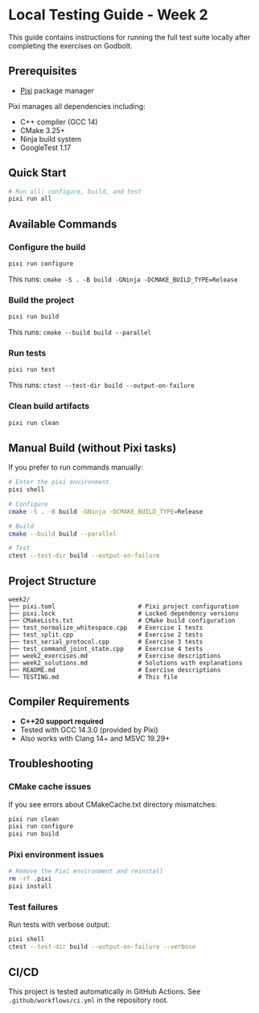 # Local Testing Guide - Week 2

This guide contains instructions for running the full test suite locally after completing the exercises on Godbolt.

## Prerequisites

- [Pixi](https://pixi.sh) package manager

Pixi manages all dependencies including:
- C++ compiler (GCC 14)
- CMake 3.25+
- Ninja build system
- GoogleTest 1.17

## Quick Start

```bash
# Run all: configure, build, and test
pixi run all
```

## Available Commands

### Configure the build
```bash
pixi run configure
```
This runs: `cmake -S . -B build -GNinja -DCMAKE_BUILD_TYPE=Release`

### Build the project
```bash
pixi run build
```
This runs: `cmake --build build --parallel`

### Run tests
```bash
pixi run test
```
This runs: `ctest --test-dir build --output-on-failure`

### Clean build artifacts
```bash
pixi run clean
```

## Manual Build (without Pixi tasks)

If you prefer to run commands manually:

```bash
# Enter the pixi environment
pixi shell

# Configure
cmake -S . -B build -GNinja -DCMAKE_BUILD_TYPE=Release

# Build
cmake --build build --parallel

# Test
ctest --test-dir build --output-on-failure
```

## Project Structure

```
week2/
├── pixi.toml                       # Pixi project configuration
├── pixi.lock                       # Locked dependency versions
├── CMakeLists.txt                  # CMake build configuration
├── test_normalize_whitespace.cpp   # Exercise 1 tests
├── test_split.cpp                  # Exercise 2 tests
├── test_serial_protocol.cpp        # Exercise 3 tests
├── test_command_joint_state.cpp    # Exercise 4 tests
├── week2_exercises.md              # Exercise descriptions
├── week2_solutions.md              # Solutions with explanations
├── README.md                       # Exercise descriptions
└── TESTING.md                      # This file
```

## Compiler Requirements

- **C++20 support required**
- Tested with GCC 14.3.0 (provided by Pixi)
- Also works with Clang 14+ and MSVC 19.29+

## Troubleshooting

### CMake cache issues
If you see errors about CMakeCache.txt directory mismatches:
```bash
pixi run clean
pixi run configure
pixi run build
```

### Pixi environment issues
```bash
# Remove the Pixi environment and reinstall
rm -rf .pixi
pixi install
```

### Test failures
Run tests with verbose output:
```bash
pixi shell
ctest --test-dir build --output-on-failure --verbose
```

## CI/CD

This project is tested automatically in GitHub Actions. See `.github/workflows/ci.yml` in the repository root.
